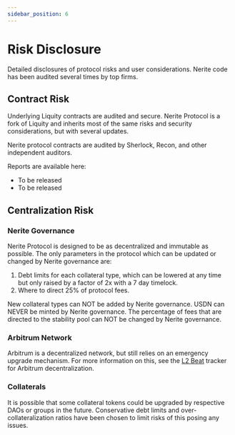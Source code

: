 ```yaml
---
sidebar_position: 6
---
```


# Risk Disclosure

Detailed disclosures of protocol risks and user considerations. Nerite code has been audited several times by top firms.

## Contract Risk 

Underlying Liquity contracts are audited and secure. Nerite Protocol is a fork of Liquity and inherits most of the same risks and security considerations, but with several updates.

Nerite protocol contracts are audited by Sherlock, Recon, and other independent auditors.

Reports are available here: 
- To be released 
- To be released


## Centralization Risk

### Nerite Governance
Nerite Protocol is designed to be as decentralized and immutable as possible. The only parameters in the protocol which can be updated or changed by Nerite governance are:
1. Debt limits for each collateral type, which can be lowered at any time but only raised by a factor of 2x with a 7 day timelock.
2. Where to direct 25% of protocol fees. 

New collateral types can NOT be added by Nerite governance. 
USDN can NEVER be minted by Nerite governance.
The percentage of fees that are directed to the stability pool can NOT be changed by Nerite governance.

### Arbitrum Network
Arbitrum is a decentralized network, but still relies on an emergency upgrade mechanism. For more information on this, see the [L2 Beat](https://l2beat.com/scaling/projects/arbitrum) tracker for Arbitrum decentralization.

### Collaterals

It is possible that some collateral tokens could be upgraded by respective DAOs or groups in the future. Conservative debt limits and over-collateralization ratios have been chosen to limit risks of this posing any issues.











